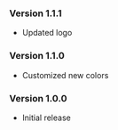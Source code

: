 ### Version 1.1.1
- Updated logo

### Version 1.1.0
- Customized new colors

### Version 1.0.0
- Initial release
